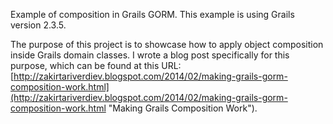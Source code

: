 Example of composition in Grails GORM. This example is using Grails version 2.3.5. 

The purpose of this project is to showcase how to apply object composition inside Grails domain classes. I wrote a blog post specifically for this purpose, which can be found at this URL: [http://zakirtariverdiev.blogspot.com/2014/02/making-grails-gorm-composition-work.html](http://zakirtariverdiev.blogspot.com/2014/02/making-grails-gorm-composition-work.html "Making Grails Composition Work").

 